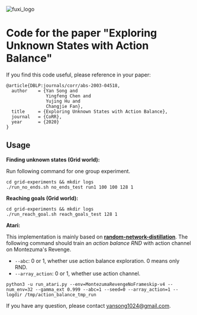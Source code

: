 ![fuxi_logo](https://github.com/NeteaseFuxiRL/FeverBasketball/blob/master/materials/image/Fuxi_logo.png)

# Code for the paper "Exploring Unknown States with Action Balance"

If you find this code useful, please reference in your paper:
```
@article{DBLP:journals/corr/abs-2003-04518,
  author    = {Yan Song and
               Yingfeng Chen and
               Yujing Hu and
               Changjie Fan},
  title     = {Exploring Unknown States with Action Balance},
  journal   = {CoRR},
  year      = {2020}
}
```

## Usage
**Finding unknown states (Grid world):**

Run following command for one group experiment.

```shell
cd grid-experiments && mkdir logs
./run_no_ends.sh no_ends_test run1 100 100 128 1
```

**Reaching goals (Grid world):**

```shell
cd grid-experiments && mkdir logs
./run_reach_goal.sh reach_goals_test 128 1
```

**Atari:**

This implementation is mainly based on **[random-network-distillation](https://github.com/openai/random-network-distillation)**. The following command should train an *action balance RND* with action channel on Montezuma's Revenge.

- `--abc`: 0 or 1, whether use action balance exploration. 0 means only RND.
- `--array_action`: 0 or 1, whether use action channel.

```
python3 -u run_atari.py --env=MontezumaRevengeNoFrameskip-v4 --num_env=32 --gamma_ext 0.999 --abc=1 --seed=0 --array_action=1 --logdir /tmp/action_balance_tmp_run
```

If you have any question, please contact yansong1024@gmail.com.
